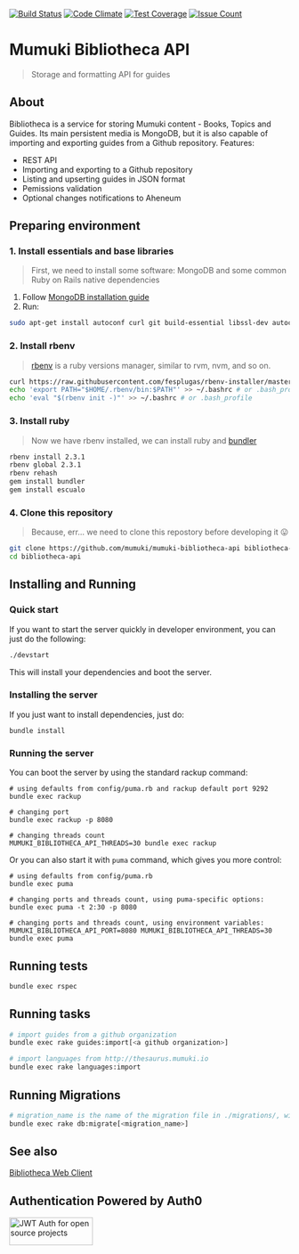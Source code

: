 [![Build Status](https://travis-ci.org/mumuki/mumuki-bibliotheca-api.svg?branch=master)](https://travis-ci.org/mumuki/mumuki-bibliotheca-api)
[![Code Climate](https://codeclimate.com/github/mumuki/mumuki-bibliotheca-api/badges/gpa.svg)](https://codeclimate.com/github/mumuki/mumuki-bibliotheca-api)
[![Test Coverage](https://codeclimate.com/github/mumuki/mumuki-bibliotheca-api/badges/coverage.svg)](https://codeclimate.com/github/mumuki/mumuki-bibliotheca-api)
[![Issue Count](https://codeclimate.com/github/mumuki/mumuki-bibliotheca-api/badges/issue_count.svg)](https://codeclimate.com/github/mumuki/mumuki-bibliotheca-api)

# Mumuki Bibliotheca API
> Storage and formatting API for guides

## About

Bibliotheca is a service for storing Mumuki content - Books, Topics and Guides. Its main persistent media is MongoDB, but it is also capable of importing and exporting guides from a Github repository. Features:

* REST API
* Importing and exporting to a Github repository
* Listing and upserting guides in JSON format
* Pemissions validation
* Optional changes notifications to Aheneum

## Preparing environment

### 1. Install essentials and base libraries

> First, we need to install some software: MongoDB and some common Ruby on Rails native dependencies

1. Follow [MongoDB installation guide](https://docs.mongodb.com/v3.2/tutorial/install-mongodb-on-ubuntu/)
2. Run:

```bash
sudo apt-get install autoconf curl git build-essential libssl-dev autoconf bison libreadline6 libreadline6-dev zlib1g zlib1g-dev
```

### 2. Install rbenv

> [rbenv](https://github.com/rbenv/rbenv) is a ruby versions manager, similar to rvm, nvm, and so on.

```bash
curl https://raw.githubusercontent.com/fesplugas/rbenv-installer/master/bin/rbenv-installer | bash
echo 'export PATH="$HOME/.rbenv/bin:$PATH"' >> ~/.bashrc # or .bash_profile
echo 'eval "$(rbenv init -)"' >> ~/.bashrc # or .bash_profile
```

### 3. Install ruby

> Now we have rbenv installed, we can install ruby and [bundler](http://bundler.io/)

```bash
rbenv install 2.3.1
rbenv global 2.3.1
rbenv rehash
gem install bundler
gem install escualo
```

### 4. Clone this repository

> Because, err... we need to clone this repostory before developing it :stuck_out_tongue:

```bash
git clone https://github.com/mumuki/mumuki-bibliotheca-api bibliotheca-api
cd bibliotheca-api
```

## Installing and Running

### Quick start

If you want to start the server quickly in developer environment,
you can just do the following:

```bash
./devstart
```

This will install your dependencies and boot the server.

### Installing the server

If you just want to install dependencies, just do:

```
bundle install
```

### Running the server

You can boot the server by using the standard rackup command:

```
# using defaults from config/puma.rb and rackup default port 9292
bundle exec rackup

# changing port
bundle exec rackup -p 8080

# changing threads count
MUMUKI_BIBLIOTHECA_API_THREADS=30 bundle exec rackup
```

Or you can also start it with `puma` command, which gives you more control:

```
# using defaults from config/puma.rb
bundle exec puma

# changing ports and threads count, using puma-specific options:
bundle exec puma -t 2:30 -p 8080

# changing ports and threads count, using environment variables:
MUMUKI_BIBLIOTHECA_API_PORT=8080 MUMUKI_BIBLIOTHECA_API_THREADS=30 bundle exec puma
```

## Running tests

```bash
bundle exec rspec
```

## Running tasks

```bash
# import guides from a github organization
bundle exec rake guides:import[<a github organization>]

# import languages from http://thesaurus.mumuki.io
bundle exec rake languages:import
```

## Running Migrations

```bash
# migration_name is the name of the migration file in ./migrations/, without extension and the "migrate_" prefix
bundle exec rake db:migrate[<migration_name>]
```

## See also

[Bibliotheca Web Client](https://github.com/mumuki/mumuki-bibliotheca)

## Authentication Powered by Auth0

<a width="150" height="50" href="https://auth0.com/" target="_blank" alt="Single Sign On & Token Based Authentication - Auth0"><img width="150" height="50" alt="JWT Auth for open source projects" src="http://cdn.auth0.com/oss/badges/a0-badge-dark.png"/></a>
